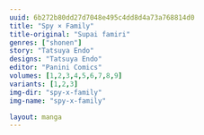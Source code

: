 ```yaml
---
uuid: 6b272b80dd27d7048e495c4dd8d4a73a768814d0
title: "Spy × Family"
title-original: "Supai famiri"
genres: ["shonen"]
story: "Tatsuya Endo"
designs: "Tatsuya Endo"
editor: "Panini Comics"
volumes: [1,2,3,4,5,6,7,8,9]
variants: [1,2,3]
img-dir: "spy-x-family"
img-name: "spy-x-family"

layout: manga
---
```

